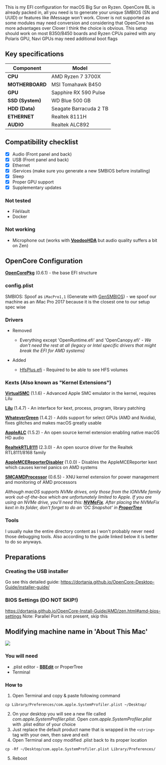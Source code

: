 This is my EFI configuration for macOS Big Sur on Ryzen.
OpenCore BL is already packed in, all you need is to generate your unique SMBIOS (SN and UUID) or features like iMessage won't work.
Clover is not supported as some modules may need conversion and considering that OpenCore has more advantages over Clover I think the choice is obvious.
This setup should work on most B350/B450 boards and Ryzen CPUs paired with any Polaris GPU, Navi GPUs may need additional boot flags

## Key specifications

| Component | Model |
| --------- | ----- |
| **CPU** | AMD Ryzen 7 3700X |
| **MOTHERBOARD** | MSI Tomahawk B450 |
| **GPU** | Sapphire RX 590 Pulse |
| **SSD (System)** | WD Blue 500 GB |
| **HDD (Data)** | Seagate Barracuda 2 TB |
| **ETHERNET** | Realtek 8111H |
| **AUDIO** | Realtek ALC892 |

## Compatibility checklist
- [x] Audio (Front panel and back)
- [x] USB (Front panel and back)
- [x] Ethernet
- [x] iServices (make sure you generate a new SMBIOS before installing)
- [x] Sleep
- [x] Proper GPU support
- [x] Supplementary updates

### Not tested
* FileVault
* Docker

### Not working
* Microphone out (works with **[VoodooHDA](https://sourceforge.net/projects/voodoohda/)** but audio quality suffers a bit on Zen)

## OpenCore Configuration

**[OpenCorePkg](https://github.com/acidanthera/OpenCorePkg.git)** (0.6.1) - the base EFI structure

### config.plist

SMBIOS: Spoof as `iMacPro1,1` (Generate with [GenSMBIOS](https://github.com/corpnewt/GenSMBIOS)) - we spoof our machine as an iMac Pro 2017 because it is the closest one to our setup spec wise

### Drivers

* Removed
   - Everything except 'OpenRuntime.efi' and 'OpenCanopy.efi' - _We don't need the rest at all (legacy or Intel specific drivers that might break the EFI for AMD systems)_

* Added
   - [HfsPlus.efi](https://github.com/acidanthera/OcBinaryData/blob/master/Drivers/HfsPlus.efi) - Required to be able to see HFS volumes

### Kexts (Also known as "Kernel Extensions")

**[VirtualSMC](https://github.com/acidanthera/VirtualSMC)** (1.1.6) - Advanced Apple SMC emulator in the kernel, requires Lilu

**[Lilu](https://github.com/acidanthera/Lilu)** (1.4.7) - An interface for kext, process, program, library patching

**[WhateverGreen](https://github.com/acidanthera/WhateverGreen)** (1.4.2) - Adds support for select GPUs (AMD and Nvidia), fixes glitches and makes macOS greatly usable

**[AppleALC](https://github.com/acidanthera/AppleALC)** (1.5.2) - An open source kernel extension enabling native macOS HD audio

**[RealtekRTL8111](https://github.com/Mieze/RTL8111_driver_for_OS_X)** (2.3.0) - An open source driver for the Realtek RTL8111/8168 family

**[AppleMCEReporterDisabler](https://github.com/acidanthera/bugtracker/issues/424#issuecomment-535624313)** (1.0.0) - Disables the AppleMCEReporter kext which causes kernel panics on AMD systems

**[SMCAMDProcessor](https://github.com/trulyspinach/SMCAMDProcessor)** (0.6.5) - XNU kernel extension for power management and monitoring of AMD processors

_Although macOS supports NVMe drives, only those from the IONVMe family work out-of-the-box which are unfortunately limited to Apple. If you are using an NVMe drive, you'll need this: **[NVMeFix](https://github.com/acidanthera/NVMeFix)**.
After placing the NVMeFix kext in its folder, don't forget to do an 'OC Snapshot' in **[ProperTree](https://github.com/corpnewt/ProperTree)**_

### Tools

I usually nuke the entire directory content as I won't probably never need those debugging tools.
Also according to the guide linked below it is better to do so anyways.

## Preparations

### Creating the USB installer

Go see this detailed guide: <https://dortania.github.io/OpenCore-Desktop-Guide/installer-guide/>

### BIOS Settings (DO NOT SKIP!)
<https://dortania.github.io/OpenCore-Install-Guide/AMD/zen.html#amd-bios-settings>
Note: Parallel Port is not present, skip this

## Modifying machine name in 'About This Mac'

![](https://github.com/hejsekvojtech/ryzentosh/blob/master/Res/AboutThisMac.png)

### You will need
* .plist editor - **[BBEdit](https://www.barebones.com/products/bbedit/download.html)** or ProperTree
* Terminal

### How to
1) Open Terminal and copy & paste following command

```
cp Library/Preferences/com.apple.SystemProfiler.plist ~/Desktop/
```

2) On your desktop you will see a new file called _com.apple.SystemProfiler.plist_. Open _com.apple.SystemProfiler.plist_ with .plist editor of your choice
3) Just replace the default product name that is wrapped in the `<string>` tag with your own, then save and exit
4) Open Terminal and copy modified .plist back to its proper location

```
cp -Rf ~/Desktop/com.apple.SystemProfiler.plist Library/Preferences/
```

5) Reboot